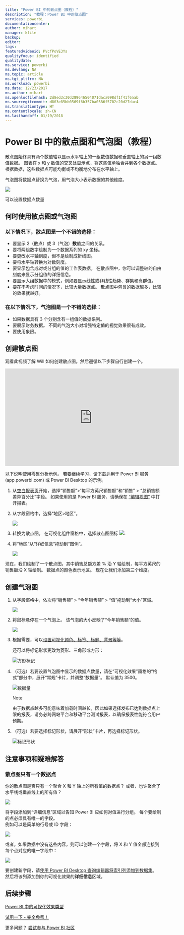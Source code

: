 ```yaml
---
title: "Power BI 中的散点图（教程）"
description: "教程：Power BI 中的散点图"
services: powerbi
documentationcenter: 
author: mihart
manager: kfile
backup: 
editor: 
tags: 
featuredvideoid: PVcfPoVE3Ys
qualityfocus: identified
qualitydate: 
ms.service: powerbi
ms.devlang: NA
ms.topic: article
ms.tgt_pltfrm: NA
ms.workload: powerbi
ms.date: 12/23/2017
ms.author: mihart
ms.openlocfilehash: 2d8ed3c30d289646504071daca098df1f41f6aab
ms.sourcegitcommit: d803e85bb0569f6b357ba0586f5702c20d27dac4
ms.translationtype: HT
ms.contentlocale: zh-CN
ms.lasthandoff: 01/19/2018
---
```

# <a name="scatter-charts-and-bubble-charts-in-power-bi-tutorial"></a>Power BI 中的散点图和气泡图（教程）
散点图始终具有两个数值轴以显示水平轴上的一组数值数据和垂直轴上的另一组数值数据。 图表在 x 和 y 数值的交叉处显示点，将这些值单独合并到各个数据点。 根据数据，这些数据点可能均衡或不均衡地分布在水平轴上。

气泡图将数据点替换为气泡，用气泡大小表示数据的其他维度。

![](media/power-bi-visualization-scatter/power-bi-bubble-chart.png)

可以设置数据点数量  

## <a name="when-to-use-a-scatter-chart-or-bubble-chart"></a>何时使用散点图或气泡图
### <a name="scatter-charts-are-a-great-choice"></a>以下情况下，散点图是一个不错的选择：
* 要显示 2（散点）或 3（气泡）**数**值之间的关系。
* 要将两组数字绘制为一个数据系列的 xy 坐标。
* 要更改水平轴刻度，但不是绘制成折线图。    
* 要将水平轴转换为对数刻度。
* 要显示包含成对或分组的值的工作表数据。 在散点图中，你可以调整轴的自由刻度来显示分组值的详细信息。
* 要显示大组数据中的模式，例如要显示线性或非线性趋势、群集和离群值。
* 要在不考虑时间的情况下，比较大量数据点。  散点图中包含的数据越多，比较的效果就越好。

### <a name="bubble-charts-are-a-great-choice"></a>在以下情况下，气泡图是一个不错的选择：
* 如果数据具有 3 个分别含有一组值的数据系列。
* 要展示财务数据。  不同的气泡大小对增强特定值的视觉效果很有成效。
* 要使用象限。

## <a name="create-a-scatter-chart"></a>创建散点图
观看此视频了解 Will 如何创建散点图，然后遵循以下步骤自行创建一个。

<iframe width="560" height="315" src="https://www.youtube.com/embed/PVcfPoVE3Ys?list=PL1N57mwBHtN0JFoKSR0n-tBkUJHeMP2cP" frameborder="0" allowfullscreen></iframe>


以下说明使用零售分析示例。 若要继续学习，请[下载](sample-datasets.md)适用于 Power BI 服务 (app.powerbi.com) 或 Power BI Desktop 的示例。   

1. 从[空白报表页](power-bi-report-add-page.md)开始，选择“销售额”\>“每平方英尺销售额”和“销售” > “总销售额差异百分比”字段。 如果使用的是 Power BI 服务，请确保在 [“编辑视图”](service-interact-with-a-report-in-editing-view.md) 中打开报表。
 
2. 从字段窗格中，选择“地区>地区”。
   
    ![](media/power-bi-visualization-scatter/power-bi-bar-chart.png)
4. 转换为散点图。 在可视化组件窗格中，选择散点图图标
   ![](media/power-bi-visualization-scatter/pbi_scatter_chart_icon.png).
5. 将“地区”从“详细信息”拖动到“图例”。
   
    ![](media/power-bi-visualization-scatter/power-bi-scatter.png)

现在，我们绘制了一个散点图，其中销售总额方差 % 沿 Y 轴绘制，每平方英尺的销售额沿 X 轴绘制。  数据点的颜色表示地区。  现在让我们添加第三个维度。

## <a name="create-a-bubble-chart"></a>创建气泡图
1. 从字段窗格中，依次将“销售额” > “今年销售额” > “值”拖动到“大小”区域。 
   
   ![](media/power-bi-visualization-scatter/power-bi-bubble.png)
2. 将鼠标悬停在一个气泡上。  该气泡的大小反映了“今年销售额”的值。
   
    ![](media/power-bi-visualization-scatter/pbi_scatter_chart_hover.png)
3. 根据需要，可以[设置可视化颜色、标签、标题、背景等等](service-getting-started-with-color-formatting-and-axis-properties.md)。

   还可以将标记形状更改为菱形、三角形或方形：

   ![方形标记](media/power-bi-visualization-scatter/pbi_scatter_chart_hover_square.png)

4. （可选）若要设置气泡图中显示的数据点数量，请在“可视化效果”窗格的“格式”部分中，展开“常规”卡片，并调整“数据量”。 默认值为 3500。 
 
    ![数据量](media/power-bi-visualization-scatter/pbi_scatter_data_volume.png) 

   > [!NOTE]
   > 由于数据点越多可能意味着加载时间越长，因此如果选择发布已达到数据点上限的报表，请务必跨网站平台和移动平台测试报表，以确保报表性能符合用户预期。

5.   （可选）若要选择标记形状，请展开“形状”卡片，再选择标记形状。

      ![标记形状](media/power-bi-visualization-scatter/pbi_scatter_marker.png)

## <a name="considerations-and-troubleshooting"></a>注意事项和疑难解答
### <a name="your-scatter-chart-has-only-one-data-point"></a>**散点图只有一个数据点**
你的散点图是否只有一个聚合 X 和 Y 轴上的所有值的数据点？  或者，也许聚合了水平线或垂直线上的所有值？

![](media/power-bi-visualization-scatter/pbi_scatter_tshoot1.png)

将字段添加到“详细信息”区域以告知 Power BI 应如何对值进行分组。 每个要绘制的点必须具有唯一的字段。  
例如可以是简单的行号或 ID 字段：

![](media/power-bi-visualization-scatter/pbi_scatter_tshoot.png)

或者，如果数据中没有这些内容，则可以创建一个字段，将 X 和 Y 值全部连接到每个点对应的唯一字段中：

![](media/power-bi-visualization-scatter/pbi_scatter_tshoot2.png)

要创建新字段，请[使用 Power BI Desktop 查询编辑器将索引列添加到数据集](desktop-add-custom-column.md)。  然后将该列添加到你的可视化效果的**详细信息**区域。

## <a name="next-steps"></a>后续步骤
 [Power BI 中的可视化效果类型](power-bi-visualization-types-for-reports-and-q-and-a.md)

[试用一下 - 完全免费！](https://powerbi.com/)  

更多问题？ [尝试参与 Power BI 社区](http://community.powerbi.com/)

